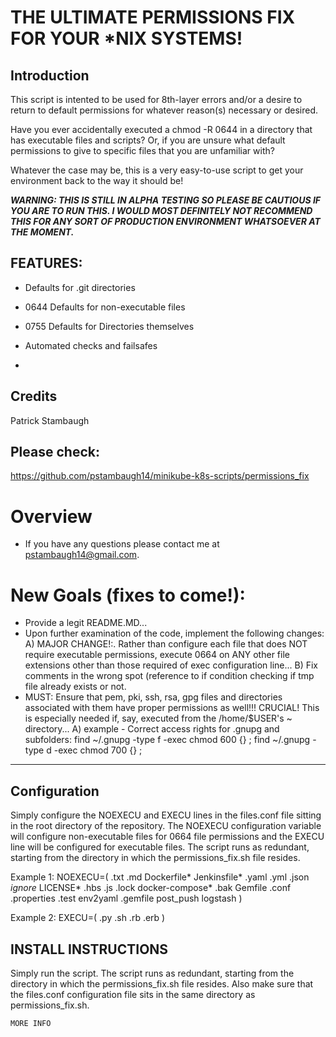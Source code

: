 # THE ULTIMATE PERMISSIONS FIX FOR YOUR \*NIX SYSTEMS!

## Introduction

This script is intented to be used for 8th-layer errors and/or a desire to return to default permissions for whatever reason(s) necessary or desired.  

Have you ever accidentally executed a chmod -R 0644 in a directory that has executable files and scripts?
Or, if you are unsure what default permissions to give to specific files that you are unfamiliar with?

Whatever the case may be, this is a very easy-to-use script to get your environment back to the way it should be!

***WARNING: THIS IS STILL IN ALPHA TESTING SO PLEASE BE CAUTIOUS IF YOU ARE TO RUN THIS.  I WOULD MOST DEFINITELY NOT RECOMMEND THIS FOR ANY SORT OF PRODUCTION ENVIRONMENT WHATSOEVER AT THE MOMENT.***

## FEATURES:
- Defaults for .git directories
- 0644 Defaults for non-executable files
- 0755 Defaults for Directories themselves
- Automated checks and failsafes
 
- 
## Credits
Patrick Stambaugh

## Please check: 
https://github.com/pstambaugh14/minikube-k8s-scripts/permissions_fix

# Overview
- If you have any questions please contact me at pstambaugh14@gmail.com.

# New Goals (fixes to come!):
- Provide a legit README.MD...
- Upon further examination of the code, implement the following changes:
    A) MAJOR CHANGE!:. Rather than configure each file that does NOT require executable permissions, execute 0664 on ANY other file extensions other than those required of exec configuration line...
    B) Fix comments in the wrong spot (reference to if condition checking if tmp file already exists or not.
- MUST: Ensure that pem, pki, ssh, rsa, gpg files and directories associated with them have proper permissions as well!!! CRUCIAL!  This is especially needed if, say, executed from the /home/$USER's ~ directory... 
    A) example - Correct access rights for .gnupg and subfolders:
        find ~/.gnupg -type f -exec chmod 600 {} \;
        find ~/.gnupg -type d -exec chmod 700 {} \;

-----------------------------------------------------------------------------------------------------------------------------

## Configuration
Simply configure the NOEXECU and EXECU lines in the files.conf file sitting in the root directory of the repository.
The NOEXECU configuration variable will configure non-executable files for 0664 file permissions and the EXECU line will be configured for executable files.  The script runs as redundant, starting from the directory in which the permissions_fix.sh file resides.  

Example 1:
NOEXECU=( .txt .md Dockerfile* Jenkinsfile* .yaml .yml .json *ignore* LICENSE* .hbs .js .lock docker-compose* .bak Gemfile .conf .properties .test env2yaml .gemfile post_push logstash )

Example 2: 
EXECU=( .py .sh .rb .erb )

## INSTALL INSTRUCTIONS
Simply run the script.  The script runs as redundant, starting from the directory in which the permissions_fix.sh file resides. Also make sure that the files.conf configuration file sits in the same directory as permissions_fix.sh.  

```
MORE INFO
```

